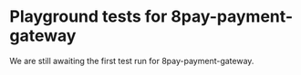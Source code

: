 # Playground tests for 8pay-payment-gateway
We are still awaiting the first test run for 8pay-payment-gateway.
